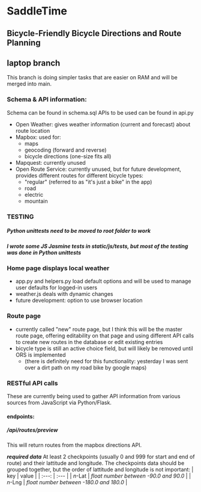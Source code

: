 # SaddleTime
## Bicycle-Friendly Bicycle Directions and Route Planning

## laptop branch
This branch is doing simpler tasks that are easier on RAM and will be merged into main.

### Schema & API information:
Schema can be found in schema.sql
APIs to be used can be found in api.py
 - Open Weather: gives weather information (current and forecast) about route location
 - Mapbox: used for:
   - maps
   - geocoding (forward and reverse)
   - bicycle directions (one-size fits all)
 - Mapquest: currently unused
 - Open Route Service: currently unused, but for future development, provides different routes for different bicycle types:
    - "regular" (referred to as "it's just a bike" in the app)
    - road
    - electric
    - mountain

### TESTING
##### Python unittests need to be moved to root folder to work
##### I wrote some JS Jasmine tests in static/js/tests, but most of the testing was done in Python unittests

### Home page displays local weather
 - app.py and helpers.py load default options and will be used to manage user defaults for logged-in users
 - weather.js deals with dynamic changes
 - future development: option to use browser location

### Route page
 - currently called "new" route page, but I think this will be the master route page, offering editability on that page and using different API calls to create new routes in the database or edit existing entries
 - bicycle type is still an active choice field, but will likely be removed until ORS is implemented
   - (there is definitely need for this functionality: yesterday I was sent over a dirt path on my road bike by google maps)

### RESTful API calls
These are currently being used to gather API information from various sources from JavaScript via Python/Flask.

#### endpoints:
##### /api/routes/preview
This will return routes from the mapbox directions API. 

***required data***
At least 2 checkpoints (usually 0 and 999 for start and end of route) and their lattitude and longitude. The checkpoints data should be grouped together, but the order of lattitude and longitude is not important:
 | key | value |
 | :---: | :--- |
 | *n*-Lat | *float number between -90.0 and 90.0* |
 | *n*-Lng | *float number between -180.0 and 180.0* |

